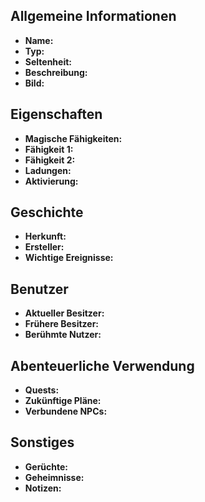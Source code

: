 


## Allgemeine Informationen
- **Name:** 
- **Typ:** 
- **Seltenheit:** 
- **Beschreibung:** 
- **Bild:** 

## Eigenschaften
- **Magische Fähigkeiten:** 
- **Fähigkeit 1:** 
- **Fähigkeit 2:** 
- **Ladungen:**  
- **Aktivierung:**  

## Geschichte
- **Herkunft:** 
- **Ersteller:** 
- **Wichtige Ereignisse:** 

## Benutzer
- **Aktueller Besitzer:** 
- **Frühere Besitzer:** 
- **Berühmte Nutzer:** 

## Abenteuerliche Verwendung
- **Quests:** 
- **Zukünftige Pläne:** 
- **Verbundene NPCs:** 

## Sonstiges
- **Gerüchte:** 
- **Geheimnisse:** 
- **Notizen:** 
